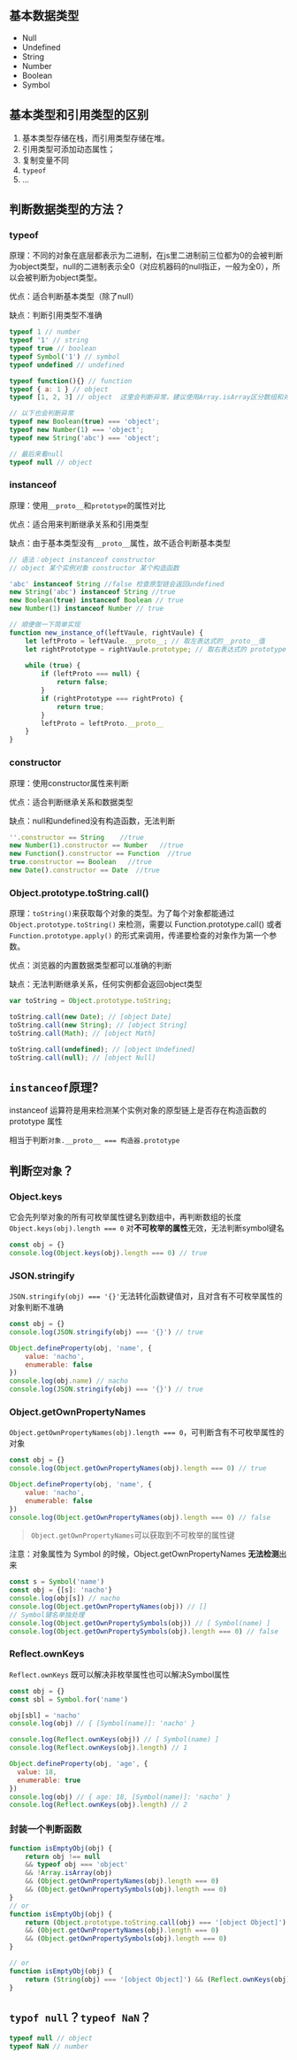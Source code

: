 ## 基本数据类型

- Null
- Undefined
- String
- Number
- Boolean
- Symbol



## 基本类型和引用类型的区别

1. 基本类型存储在栈，而引用类型存储在堆。
2. 引用类型可添加动态属性；
3. 复制变量不同
4. `typeof`
5. ...



## 判断数据类型的方法？

### typeof

原理：不同的对象在底层都表示为二进制，在js里二进制前三位都为0的会被判断为object类型，null的二进制表示全0（对应机器码的null指正，一般为全0），所以会被判断为object类型。

优点：适合判断基本类型（除了null）

缺点：判断引用类型不准确

```javascript
typeof 1 // number
typeof '1' // string
typeof true // boolean
typeof Symbol('1') // symbol
typeof undefined // undefined

typeof function(){} // function
typeof { a: 1 } // object
typeof [1, 2, 3] // object  这里会判断异常，建议使用Array.isArray区分数组和对象

// 以下也会判断异常
typeof new Boolean(true) === 'object';
typeof new Number(1) === 'object';
typeof new String('abc') === 'object';

// 最后来看null
typeof null // object
```



### instanceof

原理：使用`__proto__`和`prototype`的属性对比

优点：适合用来判断继承关系和引用类型

缺点：由于基本类型没有`__proto__`属性，故不适合判断基本类型

```javascript
// 语法：object instanceof constructor 
// object 某个实例对象 constructor 某个构造函数

'abc' instanceof String //false 检查原型链会返回undefined
new String('abc') instanceof String //true
new Boolean(true) instanceof Boolean // true 
new Number(1) instanceof Number // true

// 顺便做一下简单实现
function new_instance_of(leftVaule, rightVaule) { 
    let leftProto = leftVaule.__proto__; // 取左表达式的__proto__值
    let rightPrototype = rightVaule.prototype; // 取右表达式的 prototype 值
   
    while (true) {
    	if (leftProto === null) {
            return false;	
        }
        if (rightPrototype === rightProto) {
            return true;	
        } 
        leftProto = leftProto.__proto__ 
    }
}


```



### constructor

原理：使用constructor属性来判断

优点：适合判断继承关系和数据类型

缺点：null和undefined没有构造函数，无法判断

```javascript
''.constructor == String    //true  
new Number(1).constructor == Number   //true  
new Function().constructor == Function  //true 
true.constructor == Boolean   //true
new Date().constructor == Date  //true
```



### Object.prototype.toString.call()

原理：`toString()`来获取每个对象的类型。为了每个对象都能通过`Object.prototype.toString()` 来检测，需要以 Function.prototype.call() 或者 `Function.prototype.apply()` 的形式来调用，传递要检查的对象作为第一个参数。

优点：浏览器的内置数据类型都可以准确的判断

缺点：无法判断继承关系，任何实例都会返回object类型

```javascript
var toString = Object.prototype.toString;

toString.call(new Date); // [object Date]
toString.call(new String); // [object String]
toString.call(Math); // [object Math]

toString.call(undefined); // [object Undefined]
toString.call(null); // [object Null]
```



## `instanceof`原理?

instanceof 运算符是用来检测某个实例对象的原型链上是否存在构造函数的 prototype 属性

相当于判断`对象.__proto__ === 构造器.prototype`



## 判断`空对象`？ 

### Object.keys

它会先列举对象的所有可枚举属性键名到数组中，再判断数组的长度 `Object.keys(obj).length === 0` 对**不可枚举的属性**无效，无法判断symbol键名

```javascript
const obj = {}
console.log(Object.keys(obj).length === 0) // true
```



### JSON.stringify 

`JSON.stringify(obj) === '{}'`无法转化函数键值对，且对含有不可枚举属性的对象判断不准确

```javascript
const obj = {}
console.log(JSON.stringify(obj) === '{}') // true

Object.defineProperty(obj, 'name', {
    value: 'nacho',
    enumerable: false
})
console.log(obj.name) // nacho
console.log(JSON.stringify(obj) === '{}') // true
```



### Object.getOwnPropertyNames

`Object.getOwnPropertyNames(obj).length === 0`，可判断含有不可枚举属性的对象

```javascript
const obj = {}
console.log(Object.getOwnPropertyNames(obj).length === 0) // true

Object.defineProperty(obj, 'name', {
    value: 'nacho',
    enumerable: false
})
console.log(Object.getOwnPropertyNames(obj).length === 0) // false
```

> `Object.getOwnPropertyNames`可以获取到不可枚举的属性键

注意：对象属性为 Symbol 的时候，Object.getOwnPropertyNames **无法检测**出来

```javascript
const s = Symbol('name')
const obj = {[s]: 'nacho'}
console.log(obj[s]) // nacho
console.log(Object.getOwnPropertyNames(obj)) // []
// Symbol键名单独处理
console.log(Object.getOwnPropertySymbols(obj)) // [ Symbol(name) ]
console.log(Object.getOwnPropertySymbols(obj).length === 0) // false
```



### Reflect.ownKeys

`Reflect.ownKeys` 既可以解决非枚举属性也可以解决Symbol属性

```javascript
const obj = {}
const sbl = Symbol.for('name')

obj[sbl] = 'nacho'
console.log(obj) // { [Symbol(name)]: 'nacho' }

console.log(Reflect.ownKeys(obj)) // [ Symbol(name) ]
console.log(Reflect.ownKeys(obj).length) // 1

Object.defineProperty(obj, 'age', {
  value: 18,
  enumerable: true
})
console.log(obj) // { age: 18, [Symbol(name)]: 'nacho' }
console.log(Reflect.ownKeys(obj).length) // 2
```



### 封装一个判断函数

```javascript
function isEmptyObj(obj) {
    return obj !== null
    && typeof obj === 'object'
    && !Array.isArray(obj)
    && (Object.getOwnPropertyNames(obj).length === 0)
    && (Object.getOwnPropertySymbols(obj).length === 0)
}
// or
function isEmptyObj(obj) {
    return (Object.prototype.toString.call(obj) === '[object Object]')
    && (Object.getOwnPropertyNames(obj).length === 0)
    && (Object.getOwnPropertySymbols(obj).length === 0)
}

// or
function isEmptyObj(obj) {
    return (String(obj) === '[object Object]') && (Reflect.ownKeys(obj).length === 0)
}
```



## `typof null`？`typeof NaN`？

```javascript
typeof null // object
typeof NaN // number
```

